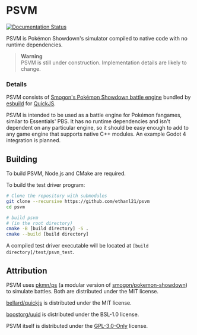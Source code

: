 # PSVM
[![Documentation Status](https://readthedocs.org/projects/psvm/badge/?version=latest)](https://psvm.readthedocs.io/en/latest/?badge=latest)

PSVM is Pokémon Showdown's simulator compiled to native code with no runtime dependencies.

> **Warning**  
> PSVM is still under construction. Implementation details are likely to change.


### Details

PSVM consists of [Smogon's Pokémon Showdown battle engine](https://github.com/smogon/pokemon-showdown) bundled
by [esbuild](https://esbuild.github.io) for [QuickJS](https://github.com/bellard/quickjs).

PSVM is intended to be used as a battle engine for Pokémon fangames, similar to Essentials' PBS. It has no runtime
dependencies and isn't dependent on any particular engine, so it should be easy enough to add to any game engine that
supports native C++ modules. An example Godot 4 integration is planned.

## Building

To build PSVM, Node.js and CMake are required.

To build the test driver program:

```bash
# Clone the repository with submodules
git clone --recursive https://github.com/ethanl21/psvm
cd psvm

# build psvm
# (in the root directory)
cmake -B [build directory] -S .
cmake --build [build directory]
```

A compiled test driver executable will be located at ``[build directory]/test/psvm_test``.

## Attribution

PSVM uses [pkmn/ps](https://github.com/pkmn/ps) (a modular version
of [smogon/pokemon-showdown](https://github.com/smogon/pokemon-showdown)) to simulate battles. Both are distributed
under the MIT license.

[bellard/quickjs](https://github.com/bellard/quickjs) is distributed under the MIT license.

[boostorg/uuid](https://github.com/boostorg/uuid) is distributed under the BSL-1.0 license.

PSVM itself is distributed under the [GPL-3.0-Only](https://choosealicense.com/licenses/gpl-3.0/) license.
